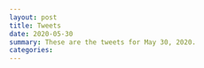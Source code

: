 ```yaml
---
layout: post
title: Tweets
date: 2020-05-30
summary: These are the tweets for May 30, 2020.
categories:
---
```


